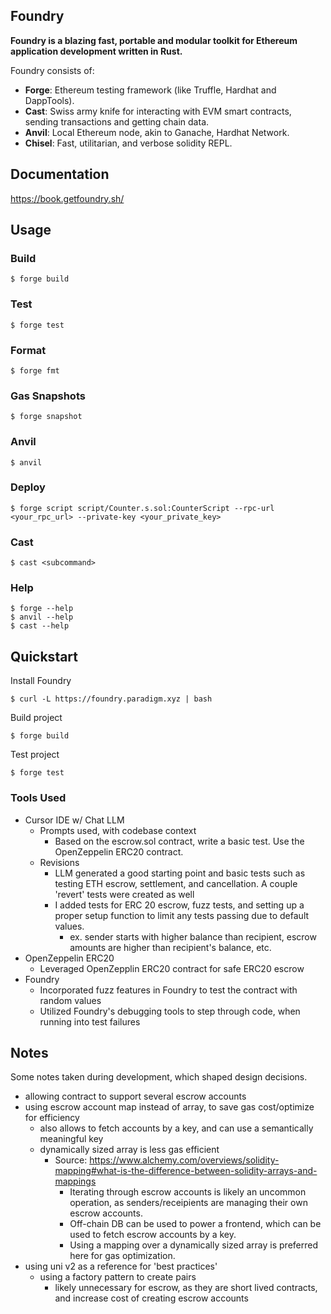 ## Foundry

**Foundry is a blazing fast, portable and modular toolkit for Ethereum application development written in Rust.**

Foundry consists of:

-   **Forge**: Ethereum testing framework (like Truffle, Hardhat and DappTools).
-   **Cast**: Swiss army knife for interacting with EVM smart contracts, sending transactions and getting chain data.
-   **Anvil**: Local Ethereum node, akin to Ganache, Hardhat Network.
-   **Chisel**: Fast, utilitarian, and verbose solidity REPL.

## Documentation

https://book.getfoundry.sh/

## Usage

### Build

```shell
$ forge build
```

### Test

```shell
$ forge test
```

### Format

```shell
$ forge fmt
```

### Gas Snapshots

```shell
$ forge snapshot
```

### Anvil

```shell
$ anvil
```

### Deploy

```shell
$ forge script script/Counter.s.sol:CounterScript --rpc-url <your_rpc_url> --private-key <your_private_key>
```

### Cast

```shell
$ cast <subcommand>
```

### Help

```shell
$ forge --help
$ anvil --help
$ cast --help
```

## Quickstart

Install Foundry

```shell
$ curl -L https://foundry.paradigm.xyz | bash
```

Build project

```shell
$ forge build
```

Test project

```shell
$ forge test
```

### Tools Used
- Cursor IDE w/ Chat LLM
    - Prompts used, with codebase context
        -  Based on the escrow.sol contract, write a basic test. Use the OpenZeppelin ERC20 contract. 
    - Revisions 
        - LLM generated a good starting point and basic tests such as testing ETH escrow, settlement, and cancellation. A couple 'revert' tests were created as well
        - I added tests for ERC 20 escrow, fuzz tests, and setting up a proper setup function to limit any tests passing due to default values.
            - ex. sender starts with higher balance than recipient, escrow amounts are higher than recipient's balance, etc.
- OpenZeppelin ERC20
    - Leveraged OpenZepplin ERC20 contract for safe ERC20 escrow
- Foundry
    - Incorporated fuzz features in Foundry to test the contract with random values
    - Utilized Foundry's debugging tools to step through code, when running into test failures
    

## Notes

Some notes taken during development, which shaped design decisions.

- allowing contract to support several escrow accounts
- using escrow account map instead of array, to save gas cost/optimize for efficiency
    - also allows to fetch accounts by a key, and can use a semantically meaningful key
    - dynamically sized array is less gas efficient 
        - Source: https://www.alchemy.com/overviews/solidity-mapping#what-is-the-difference-between-solidity-arrays-and-mappings
            - Iterating through escrow accounts is likely an uncommon operation, as senders/receipients are managing their own escrow accounts. 
            - Off-chain DB can be used to power a frontend, which can be used to fetch escrow accounts by a key.
            - Using a mapping over a dynamically sized array is preferred here for gas optimization.
- using uni v2 as a reference for 'best practices'
    - using a factory pattern to create pairs
        - likely unnecessary for escrow, as they are short lived contracts, and increase cost of creating escrow accounts
